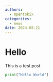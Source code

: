 ```yaml
---
authors:
  - Opentokix
categorites:
  - news
date: 2024-08-21
---
```

# Hello

This is a test post

```python
print("Hello World")
```


